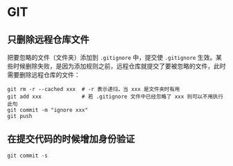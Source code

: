 # GIT

## 只删除远程仓库文件

把要忽略的文件（文件夹）添加到 `.gitignore` 中，提交使 `.gitignore` 生效。某些时候删除失败，是因为添加规则之前，远程仓库就提交了要被忽略的文件，此时需要删除远程仓库的文件：
```shell
git rm -r --cached xxx  # -r 表示递归，当 xxx 是文件夹时有用
git add xxx             # 若 .gitignore 文件中已经忽略了 xxx 则可以不用执行此句
git commit -m "ignore xxx"
git push
```

## 在提交代码的时候增加身份验证

```
git commit -s
```